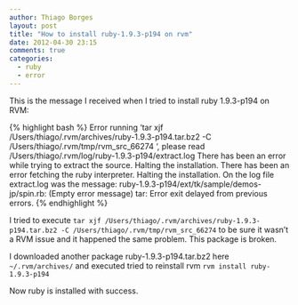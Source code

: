 ```yaml
---
author: Thiago Borges
layout: post
title: "How to install ruby-1.9.3-p194 on rvm"
date: 2012-04-30 23:15
comments: true
categories:
  - ruby
  - error
---
```


This is the message I received when I tried to install ruby 1.9.3-p194 on RVM:

{% highlight bash %}
Error running ‘tar xjf /Users/thiago/.rvm/archives/ruby-1.9.3-p194.tar.bz2 -C /Users/thiago/.rvm/tmp/rvm_src_66274 ‘, please read /Users/thiago/.rvm/log/ruby-1.9.3-p194/extract.log
There has been an error while trying to extract the source.
Halting the installation.
There has been an error fetching the ruby interpreter. Halting the installation.
On the log file extract.log was the message:
ruby-1.9.3-p194/ext/tk/sample/demos-jp/spin.rb: (Empty error message)
tar: Error exit delayed from previous errors.
{% endhighlight %}

<!--more-->

I tried to execute `tar xjf /Users/thiago/.rvm/archives/ruby-1.9.3-p194.tar.bz2 -C /Users/thiago/.rvm/tmp/rvm_src_66274` to be sure it wasn’t a RVM issue and it happened the same problem. This package is broken.

I downloaded another package ruby-1.9.3-p194.tar.bz2 here `~/.rvm/archives/` and executed tried to reinstall rvm `rvm install ruby-1.9.3-p194`

Now ruby is installed with success.
